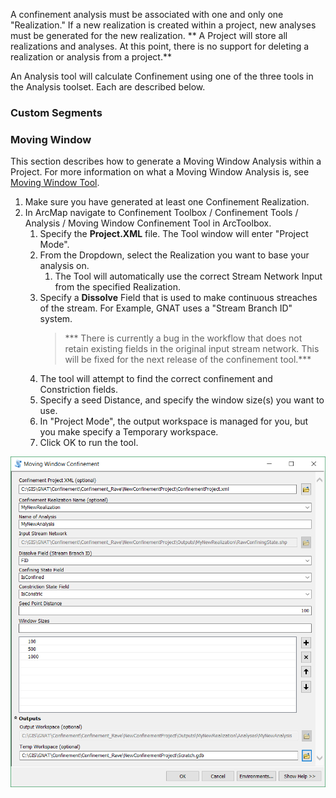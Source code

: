 A confinement analysis must be associated with one and only one "Realization." If a new realization is created within a project, new analyses must be generated for the new realization. ** A Project will store all realizations and analyses. At this point, there is no support for deleting a realization or analysis from a project.**

An Analysis tool will calculate Confinement  using one of the three tools in the Analysis toolset. Each are described below.

### Custom Segments



### Moving Window
This section describes how to generate a Moving Window Analysis within a Project. For more information on what a Moving Window Analysis is, see [Moving Window Tool](MovingWindowTool).

1. Make sure you have generated at least one Confinement Realization.
2. In ArcMap navigate to Confinement Toolbox / Confinement Tools / Analysis / Moving Window Confinement Tool in ArcToolbox.
	1. Specify the **Project.XML** file. The Tool window will enter "Project Mode".
	2. From the Dropdown, select the Realization you want to base your analysis on.
		1. The Tool will automatically use the correct Stream Network Input from the specified Realization.
	2. Specify a **Dissolve** Field that is used to make continuous streaches of the stream. For Example, GNAT uses a "Stream Branch ID" system. 
		> *** There is currently a bug in the workflow that does not retain existing fields in the original input stream network. This will be fixed for the next release of the confinement tool.***
	4. The tool will attempt to find the correct confinement and Constriction fields.
	5.  Specify a seed Distance, and specify the window size(s) you want to use.
	6.  In "Project Mode", the output workspace is managed for you, but you make specify a Temporary workspace.
	7.  Click OK to run the tool.

![](Images/MovingWindowToolWindow.PNG)



